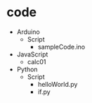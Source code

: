 # code
- Arduino
    - Script
        - sampleCode.ino
- JavaScript
    - calc01
- Python
    - Script
        - helloWorld.py
        - if.py